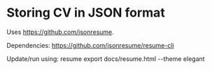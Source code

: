 # Storing CV in JSON format

Uses https://github.com/jsonresume.

Dependencies: https://github.com/jsonresume/resume-cli

Update/run using: resume export docs/resume.html --theme elegant
